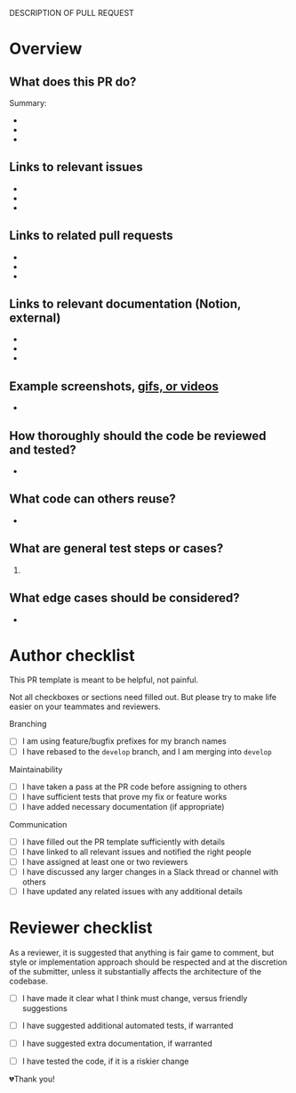 DESCRIPTION OF PULL REQUEST

Overview
========

What does this PR do?
---------------------

Summary:

-
-
-

Links to relevant issues
------------------------

-
-
-

Links to related pull requests
------------------------------

-
-
-

Links to relevant documentation (Notion, external)
--------------------------------------------------

-
-
-

Example screenshots, [gifs, or videos](https://www.getcloudapp.com/)
--------------------------------------------------------------------

-

How thoroughly should the code be reviewed and tested?
------------------------------------------------------

-

What code can others reuse?
---------------------------

-

What are general test steps or cases?
-------------------------------------

1.

What edge cases should be considered?
-------------------------------------

-


Author checklist
================

This PR template is meant to be helpful, not painful.

Not all checkboxes or sections need filled out.
But please try to make life easier on your teammates and reviewers.

Branching

- [ ] I am using feature/bugfix prefixes for my branch names
- [ ] I have rebased to the `develop` branch, and I am merging into `develop`

Maintainability

- [ ] I have taken a pass at the PR code before assigning to others
- [ ] I have sufficient tests that prove my fix or feature works
- [ ] I have added necessary documentation (if appropriate)

Communication

- [ ] I have filled out the PR template sufficiently with details
- [ ] I have linked to all relevant issues and notified the right people
- [ ] I have assigned at least one or two reviewers
- [ ] I have discussed any larger changes in a Slack thread or channel with others
- [ ] I have updated any related issues with any additional details

Reviewer checklist
==================

As a reviewer, it is suggested that anything is fair game to comment, but style or
implementation approach should be respected and at the discretion of the submitter,
unless it substantially affects the architecture of the codebase.

- [ ] I have made it clear what I think must change, versus friendly suggestions
- [ ] I have suggested additional automated tests, if warranted
- [ ] I have suggested extra documentation, if warranted
- [ ] I have tested the code, if it is a riskier change


💔Thank you!


